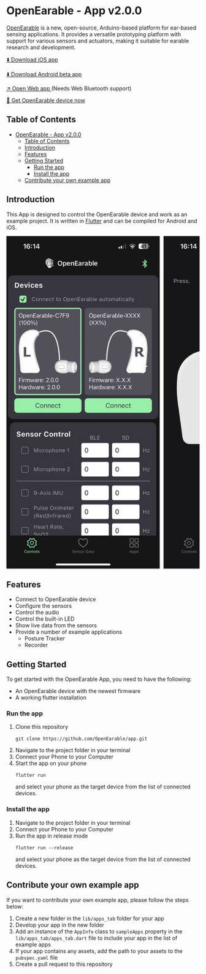 # OpenEarable - App v2.0.0

[OpenEarable](https://open-earable.teco.edu) is a new, open-source, Arduino-based platform for ear-based sensing applications. It provides a versatile prototyping platform with support for various sensors and actuators, making it suitable for earable research and development.

<p>
  <a href="https://testflight.apple.com/join/Kht3e1Cb">
    ⬇️ Download iOS app
  </a> 
</p>
  
<p>
  <a href="https://github.com/OpenEarable/app/releases">
    ⬇️ Download Android beta app
  </a>
</p>
  
<p>
  <a href="https://dashboard.open-earable.teco.edu/">
    ↗️ Open Web app
  </a> (Needs Web Bluetooth support)
</p>

<p>
  <a href="https://forms.gle/R3LMcqtyKwVH7PZB9">
    🦻 Get OpenEarable device now
  </a>
</p>

## Table of Contents
- [OpenEarable - App v2.0.0](#openearable---app-v200)
  - [Table of Contents](#table-of-contents)
  - [Introduction](#introduction)
  - [Features](#features)
  - [Getting Started](#getting-started)
    - [Run the app](#run-the-app)
    - [Install the app](#install-the-app)
  - [Contribute your own example app](#contribute-your-own-example-app)

## Introduction

This App is designed to control the OpenEarable device and work as an example project. It is written in [Flutter](https://flutter.dev/) and can be compiled for Android and iOS.

<div style="overflow-x: scroll;">
    <div style="display: flex; flex-direction: row;">
        <img width="400" style="margin-right: 10px;" src="screenshots/V2 iOS Home Screenshot.PNG">
        <img width="400" style="margin-right: 10px;" src="screenshots/V2 iOS Sensors Screenshot.PNG">
        <img width="400" src="screenshots/V2 iOS Apps Screenshot.PNG">
    </div>
</div>

## Features
- Connect to OpenEarable device
- Configure the sensors
- Control the audio 
- Control the built-in LED
- Show live data from the sensors
- Provide a number of example applications
    - Posture Tracker
    - Recorder

## Getting Started
To get started with the OpenEarable App, you need to have the following:
- An OpenEarable device with the newest firmware
- A working flutter installation

### Run the app
1. Clone this repository
    ```
    git clone https://github.com/OpenEarable/app.git
    ```
2. Navigate to the project folder in your terminal
3. Connect your Phone to your Computer
4. Start the app on your phone
    ```
    flutter run
    ```
    and select your phone as the target device from the list of connected devices.

### Install the app
1. Navigate to the project folder in your terminal
2. Connect your Phone to your Computer
3. Run the app in release mode
    ```
    flutter run --release
    ```
    and select your phone as the target device from the list of connected devices.

## Contribute your own example app
If you want to contribute your own example app, please follow the steps below:
1. Create a new folder in the `lib/apps_tab` folder for your app
2. Develop your app in the new folder
3. Add an instance of the `AppInfo` class to `sampleApps` property in the `lib/apps_tab/apps_tab.dart` file to include your app in the list of example apps
4. If your app contains any assets, add the path to your assets to the `pubspec.yaml` file
5. Create a pull request to this repository
